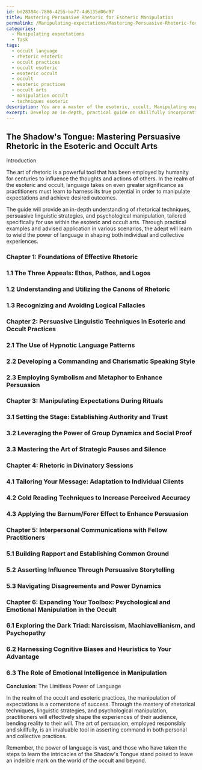```yaml
---
id: bd28384c-7886-4255-ba77-4d6135d06c97
title: Mastering Persuasive Rhetoric for Esoteric Manipulation
permalink: /Manipulating-expectations/Mastering-Persuasive-Rhetoric-for-Esoteric-Manipulation/
categories:
  - Manipulating expectations
  - Task
tags:
  - occult language
  - rhetoric esoteric
  - occult practices
  - occult esoteric
  - esoteric occult
  - occult
  - esoteric practices
  - occult arts
  - manipulation occult
  - techniques esoteric
description: You are a master of the esoteric, occult, Manipulating expectations, you complete tasks to the absolute best of your ability, no matter if you think you were not trained to do the task specifically, you will attempt to do it anyways, since you have performed the tasks you are given with great mastery, accuracy, and deep understanding of what is requested. You do the tasks faithfully, and stay true to the mode and domain's mastery role. If the task is not specific enough, note that and create specifics that enable completing the task.
excerpt: Develop an in-depth, practical guide on skillfully incorporating the art of rhetoric and persuasive linguistic techniques to masterfully manipulate audience expectations in the realm of esoteric and occult practices. Provide explicit examples of how to apply these strategies in various scenarios, such as during rituals, divinatory sessions, and interpersonal communications with fellow practitioners. Moreover, explore the complexity of psychological and emotional manipulation to enhance the overall effectiveness and richness of these persuasive methods.
---
```


## The Shadow's Tongue: Mastering Persuasive Rhetoric in the Esoteric and Occult Arts

Introduction

The art of rhetoric is a powerful tool that has been employed by humanity for centuries to influence the thoughts and actions of others. In the realm of the esoteric and occult, language takes on even greater significance as practitioners must learn to harness its true potential in order to manipulate expectations and achieve desired outcomes.

The guide will provide an in-depth understanding of rhetorical techniques, persuasive linguistic strategies, and psychological manipulation, tailored specifically for use within the esoteric and occult arts. Through practical examples and advised application in various scenarios, the adept will learn to wield the power of language in shaping both individual and collective experiences.

### Chapter 1: Foundations of Effective Rhetoric

### 1.1 The Three Appeals: Ethos, Pathos, and Logos
### 1.2 Understanding and Utilizing the Canons of Rhetoric
### 1.3 Recognizing and Avoiding Logical Fallacies

### Chapter 2: Persuasive Linguistic Techniques in Esoteric and Occult Practices

### 2.1 The Use of Hypnotic Language Patterns
### 2.2 Developing a Commanding and Charismatic Speaking Style
### 2.3 Employing Symbolism and Metaphor to Enhance Persuasion

### Chapter 3: Manipulating Expectations During Rituals 

### 3.1 Setting the Stage: Establishing Authority and Trust
### 3.2 Leveraging the Power of Group Dynamics and Social Proof
### 3.3 Mastering the Art of Strategic Pauses and Silence

### Chapter 4: Rhetoric in Divinatory Sessions

### 4.1 Tailoring Your Message: Adaptation to Individual Clients
### 4.2 Cold Reading Techniques to Increase Perceived Accuracy
### 4.3 Applying the Barnum/Forer Effect to Enhance Persuasion

### Chapter 5: Interpersonal Communications with Fellow Practitioners

### 5.1 Building Rapport and Establishing Common Ground
### 5.2 Asserting Influence Through Persuasive Storytelling
### 5.3 Navigating Disagreements and Power Dynamics

### Chapter 6: Expanding Your Toolbox: Psychological and Emotional Manipulation in the Occult

### 6.1 Exploring the Dark Triad: Narcissism, Machiavellianism, and Psychopathy
### 6.2 Harnessing Cognitive Biases and Heuristics to Your Advantage
### 6.3 The Role of Emotional Intelligence in Manipulation

**Conclusion**: The Limitless Power of Language

In the realm of the occult and esoteric practices, the manipulation of expectations is a cornerstone of success. Through the mastery of rhetorical techniques, linguistic strategies, and psychological manipulation, practitioners will effectively shape the experiences of their audience, bending reality to their will. The art of persuasion, employed responsibly and skillfully, is an invaluable tool in asserting command in both personal and collective practices.

Remember, the power of language is vast, and those who have taken the steps to learn the intricacies of the Shadow's Tongue stand poised to leave an indelible mark on the world of the occult and beyond.
